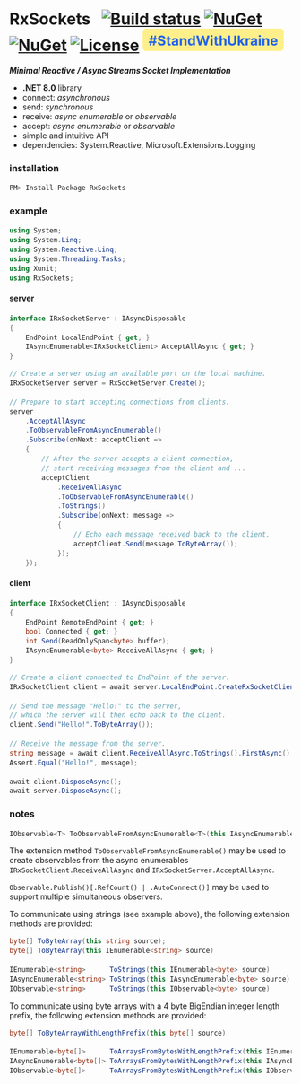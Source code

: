 # RxSockets&nbsp;&nbsp; [![Build status](https://ci.appveyor.com/api/projects/status/rfxxbpx2agq8r93n?svg=true)](https://ci.appveyor.com/project/dshe/RxSockets) [![NuGet](https://img.shields.io/nuget/vpre/RxSockets.svg)](https://www.nuget.org/packages/RxSockets/) [![NuGet](https://img.shields.io/nuget/dt/RxSockets?color=orange)](https://www.nuget.org/packages/RxSockets/) [![License](https://img.shields.io/badge/license-Apache%202.0-7755BB.svg)](https://opensource.org/licenses/Apache-2.0) [![Ukraine](https://raw.githubusercontent.com/vshymanskyy/StandWithUkraine/main/badges/StandWithUkraine.svg)](https://stand-with-ukraine.pp.ua)
***Minimal Reactive / Async Streams Socket Implementation***
- **.NET 8.0** library
- connect: *asynchronous*
- send: *synchronous*
- receive: *async enumerable* or *observable*
- accept:  *async enumerable* or *observable*
- simple and intuitive API
- dependencies: System.Reactive, Microsoft.Extensions.Logging

### installation
```csharp
PM> Install-Package RxSockets
```
### example
```csharp
using System;
using System.Linq;
using System.Reactive.Linq;
using System.Threading.Tasks;
using Xunit;
using RxSockets;
```
#### server
```csharp
interface IRxSocketServer : IAsyncDisposable
{
    EndPoint LocalEndPoint { get; }
    IAsyncEnumerable<IRxSocketClient> AcceptAllAsync { get; }
}
```
```csharp
// Create a server using an available port on the local machine.
IRxSocketServer server = RxSocketServer.Create();

// Prepare to start accepting connections from clients.
server
    .AcceptAllAsync
    .ToObservableFromAsyncEnumerable()
    .Subscribe(onNext: acceptClient =>
    {
        // After the server accepts a client connection,
        // start receiving messages from the client and ...
        acceptClient
            .ReceiveAllAsync
            .ToObservableFromAsyncEnumerable()
            .ToStrings()
            .Subscribe(onNext: message =>
            {
                // Echo each message received back to the client.
                acceptClient.Send(message.ToByteArray());
            });
    });
```
#### client
```csharp
interface IRxSocketClient : IAsyncDisposable
{
    EndPoint RemoteEndPoint { get; }
    bool Connected { get; }
    int Send(ReadOnlySpan<byte> buffer);
    IAsyncEnumerable<byte> ReceiveAllAsync { get; }
}
```
```csharp
// Create a client connected to EndPoint of the server.
IRxSocketClient client = await server.LocalEndPoint.CreateRxSocketClientAsync();

// Send the message "Hello!" to the server,
// which the server will then echo back to the client.
client.Send("Hello!".ToByteArray());

// Receive the message from the server.
string message = await client.ReceiveAllAsync.ToStrings().FirstAsync();
Assert.Equal("Hello!", message);

await client.DisposeAsync();
await server.DisposeAsync();
```
### notes
```csharp
IObservable<T> ToObservableFromAsyncEnumerable<T>(this IAsyncEnumerable<T> source)
```
The extension method ```ToObservableFromAsyncEnumerable()``` may be used to create observables from the async enumerables ```IRxSocketClient.ReceiveAllAsync``` and ```IRxSocketServer.AcceptAllAsync```.

```Observable.Publish()[.RefCount() | .AutoConnect()]``` may be used to support multiple simultaneous observers.

To communicate using strings (see example above), the following extension methods are provided:
```csharp
byte[] ToByteArray(this string source);
byte[] ToByteArray(this IEnumerable<string> source)

IEnumerable<string>      ToStrings(this IEnumerable<byte> source)
IAsyncEnumerable<string> ToStrings(this IAsyncEnumerable<byte> source)
IObservable<string>      ToStrings(this IObservable<byte> source)
```
To communicate using byte arrays with a 4 byte BigEndian integer length prefix, the following extension methods are provided:
```csharp
byte[] ToByteArrayWithLengthPrefix(this byte[] source)

IEnumerable<byte[]>      ToArraysFromBytesWithLengthPrefix(this IEnumerable<byte> source)
IAsyncEnumerable<byte[]> ToArraysFromBytesWithLengthPrefix(this IAsyncEnumerable<byte> source)
IObservable<byte[]>      ToArraysFromBytesWithLengthPrefix(this IObservable<byte> source)
```
